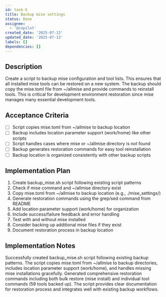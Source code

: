 ```yaml
---
id: task-5
title: Backup mise settings
status: Done
assignee:
  - '@copilot'
created_date: '2025-07-13'
updated_date: '2025-07-13'
labels: []
dependencies: []
---
```


## Description

Create a script to backup mise configuration and tool lists. This ensures that all installed mise tools can be restored on a new system. The backup should copy the mise.toml file from ~/allmise and provide commands to reinstall tools. This is critical for development environment restoration since mise manages many essential development tools.

## Acceptance Criteria

- [ ] Script copies mise.toml from ~/allmise to backup location
- [ ] Backup includes location parameter support (work/home) like other scripts
- [ ] Script handles cases where mise or ~/allmise directory is not found
- [ ] Backup generates restoration commands for easy tool reinstallation
- [ ] Backup location is organized consistently with other backup scripts

## Implementation Plan

1. Create backup_mise.sh script following existing script patterns
2. Check if mise command and ~/allmise directory exist
3. Copy mise.toml from ~/allmise to backup location (e.g., ./mise_settings/)
4. Generate restoration commands using the grep/sed command from README
5. Add location parameter support (work/home) for organization
6. Include success/failure feedback and error handling
7. Test with and without mise installed
8. Consider backing up additional mise files if they exist
9. Document restoration process in backup location

## Implementation Notes

Successfully created backup_mise.sh script following existing backup patterns. The script copies mise.toml from ~/allmise to backup directories, includes location parameter support (work/home), and handles missing mise installations gracefully. Generated comprehensive restoration commands including both bulk restore (mise install) and individual tool commands (59 tools backed up). The script provides clear documentation for restoration process and integrates well with existing backup workflows.
